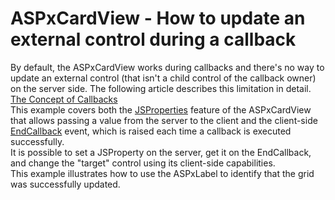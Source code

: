 # ASPxCardView - How to update an external control during a callback


By default, the ASPxCardView works during callbacks and there's no way to update an external control (that isn't a child control of the callback owner) on the server side. The following article describes this limitation in detail.<br /><a href="https://www.devexpress.com/Support/Center/Question/Details/K18387">The Concept of Callbacks</a><br />This example covers both the <a href="https://documentation.devexpress.com/#AspNet/DevExpressWebASPxCardView_JSPropertiestopic">JSProperties</a> feature of the ASPxCardView that allows passing a value from the server to the client and the client-side <a href="https://documentation.devexpress.com/#AspNet/DevExpressWebScriptsASPxClientCardView_EndCallbacktopic">EndCallback</a> event, which is raised each time a callback is executed successfully.<br />It is possible to set a JSProperty on the server, get it on the EndCallback, and change the "target" control using its client-side capabilities.<br />This example illustrates how to use the ASPxLabel to identify that the grid was successfully updated. 

<br/>


